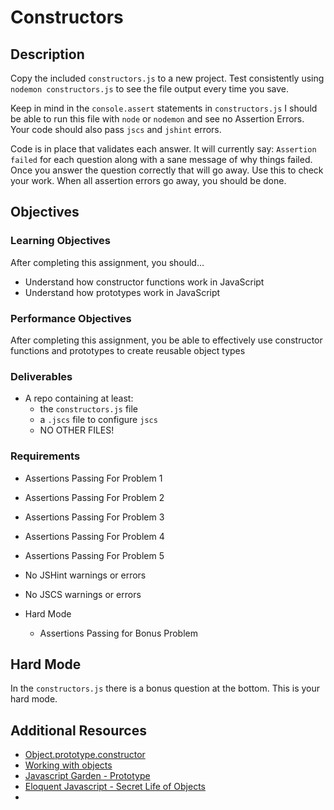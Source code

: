 # Constructors

## Description
Copy the included `constructors.js` to a new project.
Test consistently using `nodemon constructors.js` to see the file output every time you save.

Keep in mind in the `console.assert` statements in `constructors.js` I should be able to run this file with `node` or `nodemon` and see no Assertion Errors.
Your code should also pass `jscs` and `jshint` errors.

Code is in place that validates each answer.
It will currently say: `Assertion failed` for each question along with a sane message of why things failed.
Once you answer the question correctly that will go away.
Use this to check your work.
When all assertion errors go away, you should be done.


## Objectives

### Learning Objectives

After completing this assignment, you should…

* Understand how constructor functions work in JavaScript
* Understand how prototypes work in JavaScript


### Performance Objectives

After completing this assignment, you be able to effectively use constructor functions and prototypes to create reusable object types


### Deliverables

* A repo containing at least:
  - the `constructors.js` file
  - a `.jscs` file to configure `jscs`
  - NO OTHER FILES!

### Requirements

* Assertions Passing For Problem 1
* Assertions Passing For Problem 2
* Assertions Passing For Problem 3
* Assertions Passing For Problem 4
* Assertions Passing For Problem 5
* No JSHint warnings or errors
* No JSCS warnings or errors

* Hard Mode
    * Assertions Passing for Bonus Problem 


## Hard Mode
In the `constructors.js` there is a bonus question at the bottom. This is your hard mode.


## Additional Resources

* [Object.prototype.constructor](https://developer.mozilla.org/en-US/docs/Web/JavaScript/Reference/Global_Objects/Object/constructor)
* [Working with objects](https://developer.mozilla.org/en-US/docs/Web/JavaScript/Guide/Working_with_Objects)
* [Javascript Garden - Prototype](http://bonsaiden.github.io/JavaScript-Garden/#object.prototype)
* [Eloquent Javascript - Secret Life of Objects](http://eloquentjavascript.net/06_object.html)
* 
